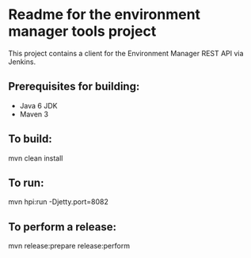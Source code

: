 Readme for the environment manager tools project
================================================

This project contains a client for the Environment Manager REST API via Jenkins.

Prerequisites for building:
--------------------------
 - Java 6 JDK
 - Maven 3

To build:
---------

mvn clean install

To run:
-------

mvn hpi:run -Djetty.port=8082


To perform a release:
--------------------

mvn release:prepare release:perform

